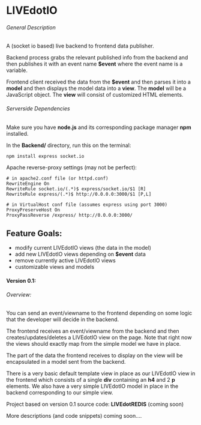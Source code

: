 LIVEdotIO
=========


###### General Description

A (socket io based) live backend to frontend data publisher.

Backend process grabs the relevant published info from the backend and then publishes
it with an event name **$event** where the event name is a variable.

Frontend client received the data from the **$event** and then parses it into a **model**
and then displays the model data into a **view**.
The **model** will be a JavaScript object.
The **view** will consist of customized HTML elements.

###### Serverside Dependencies

Make sure you have **node.js** and its corresponding package manager **npm** installed.

In the **Backend/** directory, run this on the terminal:
``` shell
npm install express socket.io
```

Apache reverse-proxy settings (may not be perfect):
```shell
# in apache2.conf file (or httpd.conf)
RewriteEngine On
RewriteRule socket.io/(.*)$ express/socket.io/$1 [R]
RewriteRule express/(.*)$ http://0.0.0.0:3000/$1 [P,L]
```
```shell
# in VirtualHost conf file (assumes express using port 3000)
ProxyPreserveHost On
ProxyPassReverse /express/ http://0.0.0.0:3000/
```


Feature Goals:
----------------
- modify current LIVEdotIO views (the data in the model)
- add new LIVEdotIO views depending on **$event** data
- remove currently active LIVEdotIO views
- customizable views and models


#### Version 0.1:
###### Overview:
You can send an event/viewname to the frontend depending on some logic that the developer
will decide in the backend.

The frontend receives an event/viewname from the backend and then creates/updates/deletes
a LIVEdotIO view on the page. Note that right now the views should exactly map from the
simple model we have in place.

The part of the data the frontend receives to display on the view will be encapsulated
in a model sent from the backend.

There is a very basic default template view in place as our LIVEdotIO view in the frontend
which consists of a single **div** containing an **h4** and 2 **p** elements.
We also have a very simple LIVEdotIO model in place in the backend corresponding to
our simple view.

Project based on version 0.1 source code: **LIVEdotREDIS** (coming soon)

More descriptions (and code snippets) coming soon....

